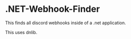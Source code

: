 # .NET-Webhook-Finder
This finds all discord webhooks inside of a .net application.


This uses dnlib.

